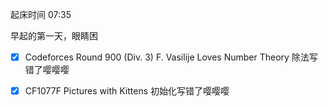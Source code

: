 起床时间 07:35

早起的第一天，眼睛困

- [x] Codeforces Round 900 (Div. 3) F. Vasilije Loves Number Theory 除法写错了嘤嘤嘤

- [x] CF1077F Pictures with Kittens  初始化写错了嘤嘤嘤
